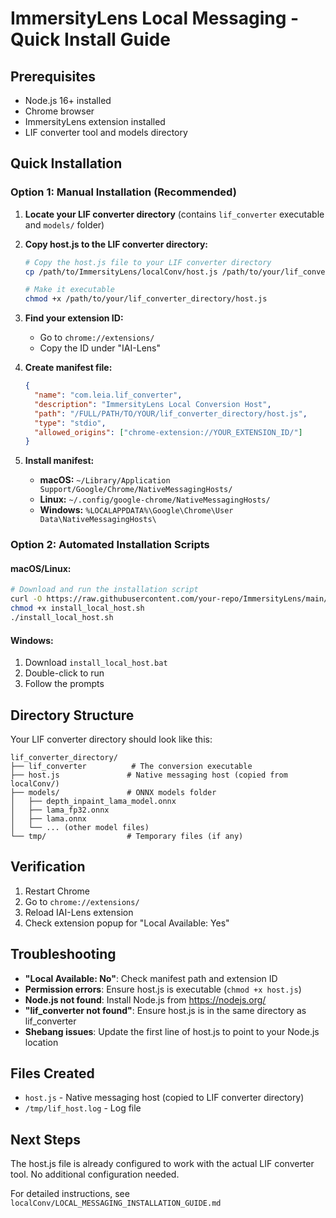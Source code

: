 # ImmersityLens Local Messaging - Quick Install Guide

## Prerequisites
- Node.js 16+ installed
- Chrome browser
- ImmersityLens extension installed
- LIF converter tool and models directory

## Quick Installation

### Option 1: Manual Installation (Recommended)

1. **Locate your LIF converter directory** (contains `lif_converter` executable and `models/` folder)

2. **Copy host.js to the LIF converter directory:**
   ```bash
   # Copy the host.js file to your LIF converter directory
   cp /path/to/ImmersityLens/localConv/host.js /path/to/your/lif_converter_directory/
   
   # Make it executable
   chmod +x /path/to/your/lif_converter_directory/host.js
   ```

3. **Find your extension ID:**
   - Go to `chrome://extensions/`
   - Copy the ID under "IAI-Lens"

4. **Create manifest file:**
   ```json
   {
     "name": "com.leia.lif_converter",
     "description": "ImmersityLens Local Conversion Host",
     "path": "/FULL/PATH/TO/YOUR/lif_converter_directory/host.js",
     "type": "stdio",
     "allowed_origins": ["chrome-extension://YOUR_EXTENSION_ID/"]
   }
   ```

5. **Install manifest:**
   - **macOS:** `~/Library/Application Support/Google/Chrome/NativeMessagingHosts/`
   - **Linux:** `~/.config/google-chrome/NativeMessagingHosts/`
   - **Windows:** `%LOCALAPPDATA%\Google\Chrome\User Data\NativeMessagingHosts\`

### Option 2: Automated Installation Scripts

#### macOS/Linux:
```bash
# Download and run the installation script
curl -O https://raw.githubusercontent.com/your-repo/ImmersityLens/main/install_local_host.sh
chmod +x install_local_host.sh
./install_local_host.sh
```

#### Windows:
1. Download `install_local_host.bat`
2. Double-click to run
3. Follow the prompts

## Directory Structure

Your LIF converter directory should look like this:
```
lif_converter_directory/
├── lif_converter          # The conversion executable
├── host.js               # Native messaging host (copied from localConv/)
├── models/               # ONNX models folder
│   ├── depth_inpaint_lama_model.onnx
│   ├── lama_fp32.onnx
│   ├── lama.onnx
│   └── ... (other model files)
└── tmp/                  # Temporary files (if any)
```

## Verification

1. Restart Chrome
2. Go to `chrome://extensions/`
3. Reload IAI-Lens extension
4. Check extension popup for "Local Available: Yes"

## Troubleshooting

- **"Local Available: No"**: Check manifest path and extension ID
- **Permission errors**: Ensure host.js is executable (`chmod +x host.js`)
- **Node.js not found**: Install Node.js from https://nodejs.org/
- **"lif_converter not found"**: Ensure host.js is in the same directory as lif_converter
- **Shebang issues**: Update the first line of host.js to point to your Node.js location

## Files Created
- `host.js` - Native messaging host (copied to LIF converter directory)
- `/tmp/lif_host.log` - Log file

## Next Steps
The host.js file is already configured to work with the actual LIF converter tool. No additional configuration needed.

For detailed instructions, see `localConv/LOCAL_MESSAGING_INSTALLATION_GUIDE.md` 